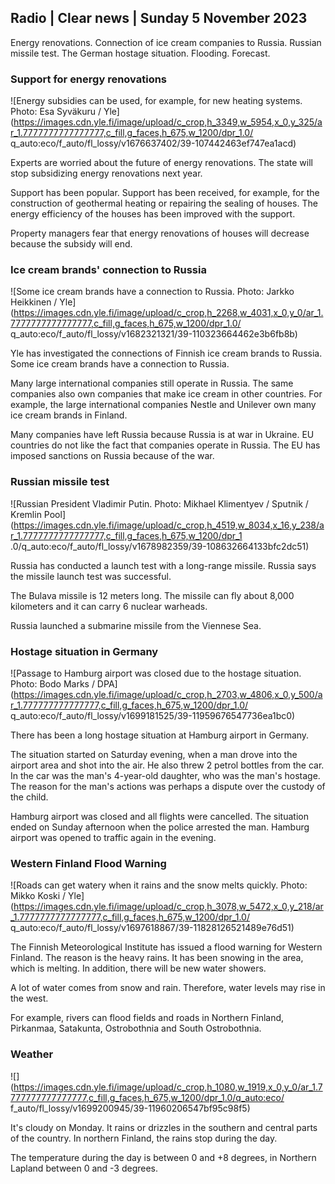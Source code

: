 ## Radio \| Clear news \| Sunday 5 November 2023

Energy renovations. Connection of ice cream companies to Russia. Russian missile test. The German hostage situation. Flooding. Forecast.

### Support for energy renovations

![Energy subsidies can be used, for example, for new heating systems. Photo: Esa Syväkuru / Yle](https://images.cdn.yle.fi/image/upload/c_crop,h_3349,w_5954,x_0,y_325/ar_1.7777777777777777,c_fill,g_faces,h_675,w_1200/dpr_1.0/ q_auto:eco/f_auto/fl_lossy/v1676637402/39-107442463ef747ea1acd)

Experts are worried about the future of energy renovations. The state will stop subsidizing energy renovations next year.

Support has been popular. Support has been received, for example, for the construction of geothermal heating or repairing the sealing of houses. The energy efficiency of the houses has been improved with the support.

Property managers fear that energy renovations of houses will decrease because the subsidy will end.

### Ice cream brands' connection to Russia

![Some ice cream brands have a connection to Russia. Photo: Jarkko Heikkinen / Yle](https://images.cdn.yle.fi/image/upload/c_crop,h_2268,w_4031,x_0,y_0/ar_1.7777777777777777,c_fill,g_faces,h_675,w_1200/dpr_1.0/ q_auto:eco/f_auto/fl_lossy/v1682321321/39-110323664462e3b6fb8b)

Yle has investigated the connections of Finnish ice cream brands to Russia. Some ice cream brands have a connection to Russia.

Many large international companies still operate in Russia. The same companies also own companies that make ice cream in other countries. For example, the large international companies Nestle and Unilever own many ice cream brands in Finland.

Many companies have left Russia because Russia is at war in Ukraine. EU countries do not like the fact that companies operate in Russia. The EU has imposed sanctions on Russia because of the war.

### Russian missile test

![Russian President Vladimir Putin. Photo: Mikhael Klimentyev / Sputnik / Kremlin Pool](https://images.cdn.yle.fi/image/upload/c_crop,h_4519,w_8034,x_16,y_238/ar_1.7777777777777777,c_fill,g_faces,h_675,w_1200/dpr_1 .0/q_auto:eco/f_auto/fl_lossy/v1678982359/39-108632664133bfc2dc51)

Russia has conducted a launch test with a long-range missile. Russia says the missile launch test was successful.

The Bulava missile is 12 meters long. The missile can fly about 8,000 kilometers and it can carry 6 nuclear warheads.

Russia launched a submarine missile from the Viennese Sea.

### Hostage situation in Germany

![Passage to Hamburg airport was closed due to the hostage situation. Photo: Bodo Marks / DPA](https://images.cdn.yle.fi/image/upload/c_crop,h_2703,w_4806,x_0,y_500/ar_1.777777777777777,c_fill,g_faces,h_675,w_1200/dpr_1.0/ q_auto:eco/f_auto/fl_lossy/v1699181525/39-11959676547736ea1bc0)

There has been a long hostage situation at Hamburg airport in Germany.

The situation started on Saturday evening, when a man drove into the airport area and shot into the air. He also threw 2 petrol bottles from the car. In the car was the man's 4-year-old daughter, who was the man's hostage. The reason for the man's actions was perhaps a dispute over the custody of the child.

Hamburg airport was closed and all flights were cancelled. The situation ended on Sunday afternoon when the police arrested the man. Hamburg airport was opened to traffic again in the evening.

### Western Finland Flood Warning

![Roads can get watery when it rains and the snow melts quickly. Photo: Mikko Koski / Yle](https://images.cdn.yle.fi/image/upload/c_crop,h_3078,w_5472,x_0,y_218/ar_1.7777777777777777,c_fill,g_faces,h_675,w_1200/dpr_1.0/ q_auto:eco/f_auto/fl_lossy/v1697618867/39-11828126521489e76d51)

The Finnish Meteorological Institute has issued a flood warning for Western Finland. The reason is the heavy rains. It has been snowing in the area, which is melting. In addition, there will be new water showers.

A lot of water comes from snow and rain. Therefore, water levels may rise in the west.

For example, rivers can flood fields and roads in Northern Finland, Pirkanmaa, Satakunta, Ostrobothnia and South Ostrobothnia.

### Weather

![](https://images.cdn.yle.fi/image/upload/c_crop,h_1080,w_1919,x_0,y_0/ar_1.7777777777777777,c_fill,g_faces,h_675,w_1200/dpr_1.0/q_auto:eco/ f_auto/fl_lossy/v1699200945/39-11960206547bf95c98f5)

It's cloudy on Monday. It rains or drizzles in the southern and central parts of the country. In northern Finland, the rains stop during the day.

The temperature during the day is between 0 and +8 degrees, in Northern Lapland between 0 and -3 degrees.

